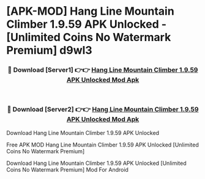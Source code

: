 # [APK-MOD] Hang Line  Mountain Climber 1.9.59 APK Unlocked - [Unlimited Coins No Watermark Premium] d9wl3



<div align="center">
<h3>🔴 Download [Server1] 👉👉 <a href="https://momento.my/?title=Hang_Line__Mountain_Climber_1.9.59_APK_Unlocked">Hang Line  Mountain Climber 1.9.59 APK Unlocked Mod Apk</a></h3><br>

<h3>🔴 Download [Server2] 👉👉 <a href="https://momento.my/?title=Hang_Line__Mountain_Climber_1.9.59_APK_Unlocked">Hang Line  Mountain Climber 1.9.59 APK Unlocked Mod Apk</a></h3>
</div>



Download Hang Line  Mountain Climber 1.9.59 APK Unlocked 

Free APK MOD Hang Line  Mountain Climber 1.9.59 APK Unlocked [Unlimited Coins No Watermark Premium]

Download Hang Line  Mountain Climber 1.9.59 APK Unlocked [Unlimited Coins No Watermark Premium] Mod For Android
